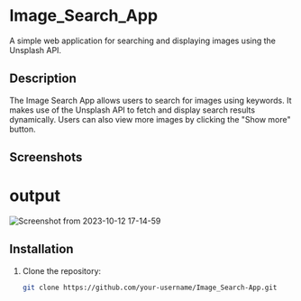# Image_Search_App


A simple web application for searching and displaying images using the Unsplash API.



## Description

The Image Search App allows users to search for images using keywords. It makes use of the Unsplash API to fetch and display search results dynamically. Users can also view more images by clicking the "Show more" button.

## Screenshots

# output 
![Screenshot from 2023-10-12 17-14-59](https://github.com/KulkarniShrinivas/Image_Search_App/assets/91586785/2e916bca-8587-4200-8088-184b1b9abeef)


## Installation

1. Clone the repository:
   ```bash
   git clone https://github.com/your-username/Image_Search-App.git
